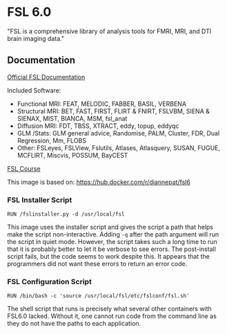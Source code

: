 # FSL 6.0

"FSL is a comprehensive library of analysis tools for FMRI, MRI, and DTI brain imaging data."

## Documentation

[Official FSL Documentation](https://fsl.fmrib.ox.ac.uk/fsl/fslwiki)

Included Software:

* Functional MRI: FEAT, MELODIC, FABBER, BASIL, VERBENA
* Structural MRI: BET, FAST, FIRST, FLIRT & FNIRT, FSLVBM, SIENA & SIENAX, MIST, BIANCA, MSM, fsl\_anat
* Diffusion MRI: FDT, TBSS, XTRACT, eddy, topup, eddyqc
* GLM /Stats: GLM general advice, Randomise, PALM, Cluster, FDR, Dual Regression, Mm, FLOBS
* Other: FSLeyes, FSLView, Fslutils, Atlases, Atlasquery, SUSAN, FUGUE, MCFLIRT, Miscvis, POSSUM, BayCEST

[FSL Course](http://fsl.fmrib.ox.ac.uk/fslcourse/)

This image is based on: https://hub.docker.com/r/diannepat/fsl6

### FSL Installer Script

```RUN /fslinstaller.py -d /usr/local/fsl```

This image uses the installer script and gives the script a path that helps make the script non-interactive.
Adding `-q` after the path argument will run the script in quiet mode. However, the script takes such a long time to run
that it is probably better to let it be verbose to see errors. The post-install script fails, but the code seems to work despite this.
It appears that the programmers did not want these errors to return an error code.

### FSL Configuration Script

```RUN /bin/bash -c 'source /usr/local/fsl/etc/fslconf/fsl.sh'```

The shell script that runs is precisely what several other containers with FSL6.0 lacked. Without it, one cannot run code
from the command line as they do not have the paths to each application.
